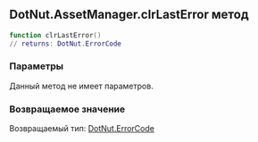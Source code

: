 ## DotNut.AssetManager.clrLastError метод


```lua
function clrLastError()
// returns: DotNut.ErrorCode
```


### Параметры

Данный метод не имеет параметров.

### Возвращаемое значение

Возвращаемый тип: [DotNut.ErrorCode](../../DotNut/ErrorCode.md)

